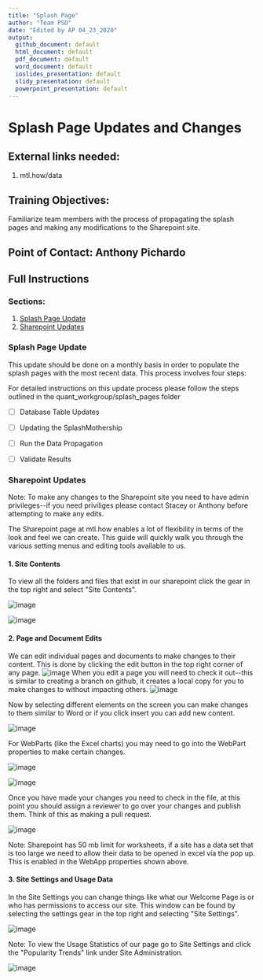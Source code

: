 ```yaml
---
title: "Splash Page"
author: "Team PSD"
date: "Edited by AP 04_23_2020"
output: 
  github_document: default
  html_document: default
  pdf_document: default
  word_document: default
  ioslides_presentation: default
  slidy_presentation: default
  powerpoint_presentation: default
---
```


# Splash Page Updates and Changes

## External links needed:
1. mtl.how/data


## Training Objectives:
Familiarize team members with the process of propagating the splash pages and making any modifications to the Sharepoint site.

## Point of Contact: Anthony Pichardo

## Full Instructions

### Sections:
1. [Splash Page Update](#Splash-Page-Update)
2. [Sharepoint Updates](#Sharepoint-Updates)

### Splash Page Update
This update should be done on a monthly basis in order to populate the splash pages with the most recent data. This process involves four steps:

For detailed instructions on this update process please follow the steps outlined in the quant_workgroup/splash_pages folder

 - [ ] Database Table Updates
  
 - [ ] Updating the SplashMothership

 - [ ] Run the Data Propagation

 - [ ] Validate Results


### Sharepoint Updates
Note: To make any changes to the Sharepoint site you need to have admin privileges--if you need priviliges please contact Stacey or Anthony before attempting to make any edits.

The Sharepoint page at mtl.how enables a lot of flexibility in terms of the look and feel we can create. This guide will quickly walk you through the various setting menus and editing tools available to us.

#### 1. Site Contents
To view all the folders and files that exist in our sharepoint click the gear in the top right and select "Site Contents".

![image](https://user-images.githubusercontent.com/60201706/80626716-b554f400-8a03-11ea-88fc-3932f0a97454.png)

![image](https://user-images.githubusercontent.com/60201706/80626747-c1d94c80-8a03-11ea-9b20-91b013a982ad.png)

#### 2. Page and Document Edits

We can edit individual pages and documents to make changes to their content. This is done by clicking the edit button in the top right corner of any page.
![image](https://user-images.githubusercontent.com/60201706/80626781-d289c280-8a03-11ea-808c-26a559cbc07d.png)
When you edit a page you will need to check it out--this is similar to creating a branch on github, it creates a local copy for you to make changes to without impacting others.
![image](https://user-images.githubusercontent.com/60201706/80626859-e6352900-8a03-11ea-8367-2002a32e12be.png)

Now by selecting different elements on the screen you can make changes to them similar to Word or if you click insert you can add new content.

![image](https://user-images.githubusercontent.com/60201706/80626898-f5b47200-8a03-11ea-8863-12115857b48a.png)

For WebParts (like the Excel charts) you may need to go into the WebPart properties to make certain changes.

![image](https://user-images.githubusercontent.com/60201706/80628174-cd2d7780-8a05-11ea-89be-7ec6834198c3.png)

![image](https://user-images.githubusercontent.com/60201706/80628205-d9b1d000-8a05-11ea-82cf-a134de87404b.png)

Once you have made your changes you need to check in the file, at this point you should assign a reviewer to go over your changes and publish them. Think of this as making a pull request.

![image](https://user-images.githubusercontent.com/60201706/80626859-e6352900-8a03-11ea-8367-2002a32e12be.png)

Note: Sharepoint has 50 mb limit for worksheets, if a site has a data set that is too large we need to allow their data to be opened in excel via the pop up. This is enabled in the WebApp properties shown above.
#### 3. Site Settings and Usage Data
In the Site Settings you can change things like what our Welcome Page is or who has permissions to access our site. This window can be found by selecting the settings gear in the top right and selecting "Site Settings".

![image](https://user-images.githubusercontent.com/60201706/80627009-20062f80-8a04-11ea-8eac-6f6bae4f0e03.png)


Note: To view the Usage Statistics of our page go to Site Settings and click the "Popularity Trends" link under Site Administration.

![image](https://user-images.githubusercontent.com/60201706/80627026-298f9780-8a04-11ea-89ae-10c7c93103be.png)


